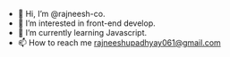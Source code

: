 - 👋 Hi, I’m @rajneesh-co.
- 👀 I’m interested in front-end develop.
- 🌱 I’m currently learning Javascript.
- 📫 How to reach me rajneeshupadhyay061@gmail.com


<!---
rajneesh-upadhyay576/rajneesh-upadhyay576 is a ✨ special ✨ repository because its `README.md` (this file) appears on your GitHub profile.
You can click the Preview link to take a look at your changes.
--->
